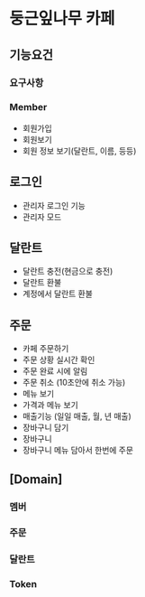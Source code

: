 # 둥근잎나무 카페 

## 기능요건
### 요구사항
### Member
- 회원가입
- 회원보기
- 회원 정보 보기(달란트, 이름, 등등)

 ## 로그인 
- 관리자 로그인 기능
- 관리자 모드


## 달란트

- 달란트 충전(현금으로 충전)
- 달란트 환불
- 계정에서 달란트 환불

## 주문
- 카페 주문하기
- 주문 상황 실시간 확인
- 주문 완료 시에 알림
- 주문 취소 (10초안에 취소 가능)
- 메뉴 보기
- 가격과 메뉴 보기
- 매출기능 (일일 매출, 월, 년 매출)
- 장바구니 담기
- 장바구니
- 장바구니 메뉴 담아서 한번에 주문

## [Domain]
### 멤버
### 주문
### 달란트
### Token
